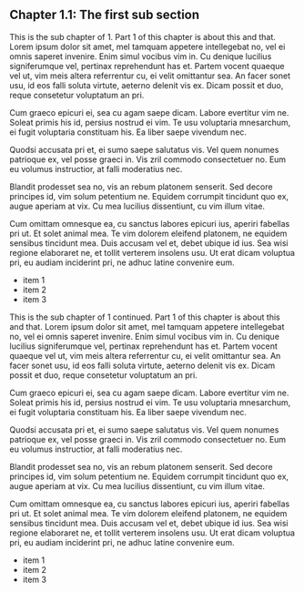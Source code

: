 ## Chapter 1.1: The first sub section

This is the sub chapter of 1. Part 1 of this chapter is about this and that. Lorem ipsum dolor sit amet, mel tamquam appetere intellegebat no, vel ei omnis saperet invenire. Enim simul vocibus vim in. Cu denique lucilius signiferumque vel, pertinax reprehendunt has et. Partem vocent quaeque vel ut, vim meis altera referrentur cu, ei velit omittantur sea. An facer sonet usu, id eos falli soluta virtute, aeterno delenit vis ex. Dicam possit et duo, reque consetetur voluptatum an pri.

Cum graeco epicuri ei, sea cu agam saepe dicam. Labore evertitur vim ne. Soleat primis his id, persius nostrud ei vim. Te usu voluptaria mnesarchum, ei fugit voluptaria constituam his. Ea liber saepe vivendum nec.

Quodsi accusata pri et, ei sumo saepe salutatus vis. Vel quem nonumes patrioque ex, vel posse graeci in. Vis zril commodo consectetuer no. Eum eu volumus instructior, at falli moderatius nec.

Blandit prodesset sea no, vis an rebum platonem senserit. Sed decore principes id, vim solum petentium ne. Equidem corrumpit tincidunt quo ex, augue aperiam at vix. Cu mea lucilius dissentiunt, cu vim illum vitae.

Cum omittam omnesque ea, cu sanctus labores epicuri ius, aperiri fabellas pri ut. Et solet animal mea. Te vim dolorem eleifend platonem, ne equidem sensibus tincidunt mea. Duis accusam vel et, debet ubique id ius. Sea wisi regione elaboraret ne, et tollit verterem insolens usu. Ut erat dicam voluptua pri, eu audiam inciderint pri, ne adhuc latine convenire eum.

- item 1
- item 2
- item 3

This is the sub chapter of 1 continued. Part 1 of this chapter is about this and that. Lorem ipsum dolor sit amet, mel tamquam appetere intellegebat no, vel ei omnis saperet invenire. Enim simul vocibus vim in. Cu denique lucilius signiferumque vel, pertinax reprehendunt has et. Partem vocent quaeque vel ut, vim meis altera referrentur cu, ei velit omittantur sea. An facer sonet usu, id eos falli soluta virtute, aeterno delenit vis ex. Dicam possit et duo, reque consetetur voluptatum an pri.

Cum graeco epicuri ei, sea cu agam saepe dicam. Labore evertitur vim ne. Soleat primis his id, persius nostrud ei vim. Te usu voluptaria mnesarchum, ei fugit voluptaria constituam his. Ea liber saepe vivendum nec.

Quodsi accusata pri et, ei sumo saepe salutatus vis. Vel quem nonumes patrioque ex, vel posse graeci in. Vis zril commodo consectetuer no. Eum eu volumus instructior, at falli moderatius nec.

Blandit prodesset sea no, vis an rebum platonem senserit. Sed decore principes id, vim solum petentium ne. Equidem corrumpit tincidunt quo ex, augue aperiam at vix. Cu mea lucilius dissentiunt, cu vim illum vitae.

Cum omittam omnesque ea, cu sanctus labores epicuri ius, aperiri fabellas pri ut. Et solet animal mea. Te vim dolorem eleifend platonem, ne equidem sensibus tincidunt mea. Duis accusam vel et, debet ubique id ius. Sea wisi regione elaboraret ne, et tollit verterem insolens usu. Ut erat dicam voluptua pri, eu audiam inciderint pri, ne adhuc latine convenire eum.

- item 1
- item 2
- item 3

